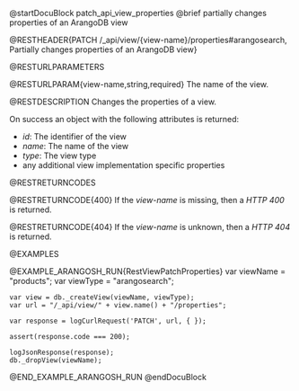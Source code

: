 @startDocuBlock patch_api_view_properties
@brief partially changes properties of an ArangoDB view

@RESTHEADER{PATCH /_api/view/{view-name}/properties#arangosearch, Partially changes properties of an ArangoDB view}

@RESTURLPARAMETERS

@RESTURLPARAM{view-name,string,required}
The name of the view.

@RESTDESCRIPTION
Changes the properties of a view.

On success an object with the following attributes is returned:
- *id*: The identifier of the view
- *name*: The name of the view
- *type*: The view type
- any additional view implementation specific properties

@RESTRETURNCODES

@RESTRETURNCODE{400}
If the *view-name* is missing, then a *HTTP 400* is returned.

@RESTRETURNCODE{404}
If the *view-name* is unknown, then a *HTTP 404* is returned.

@EXAMPLES

@EXAMPLE_ARANGOSH_RUN{RestViewPatchProperties}
    var viewName = "products";
    var viewType = "arangosearch";

    var view = db._createView(viewName, viewType);
    var url = "/_api/view/" + view.name() + "/properties";

    var response = logCurlRequest('PATCH', url, { });

    assert(response.code === 200);

    logJsonResponse(response);
    db._dropView(viewName);
@END_EXAMPLE_ARANGOSH_RUN
@endDocuBlock


